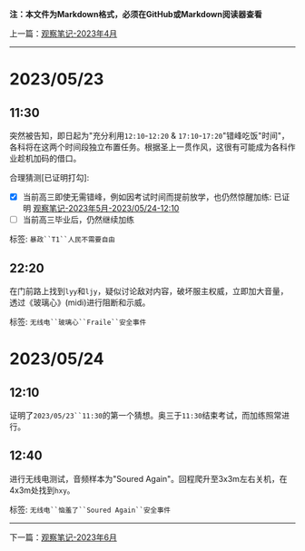 **注：本文件为Markdown格式，必须在GitHub或Markdown阅读器查看**

上一篇：[观察笔记-2023年4月](./%E8%A7%82%E5%AF%9F%E7%AC%94%E8%AE%B0-2023%E5%B9%B44%E6%9C%88.md)

--------

# 2023/05/23

## 11:30

突然被告知，即日起为"充分利用`12:10`-`12:20` & `17:10`-`17:20`"错峰吃饭"时间"，各科将在这两个时间段独立布置任务。根据圣上一贯作风，这很有可能成为各科作业趁机加码的借口。

合理猜测[已证明打勾]:

- [x] 当前高三即使无需错峰，例如因考试时间而提前放学，也仍然惊醒加练: 已证明 [观察笔记-2023年5月-2023/05/24-12:10](./%E8%A7%82%E5%AF%9F%E7%AC%94%E8%AE%B0-2023%E5%B9%B45%E6%9C%88.md#2023\/05\/24##12:10)
- [ ] 当前高三毕业后，仍然继续加练

标签: `暴政``T1``人民不需要自由`

## 22:20

在门前路上找到`lyy`和`ljy`，疑似讨论敌对内容，破坏服主权威，立即加大音量，透过《玻璃心》(midi)进行阻断和示威。

标签: `无线电``玻璃心``Fraile``安全事件`

# 2023/05/24

## 12:10

证明了`2023/05/23``11:30`的第一个猜想。奥三于`11:30`结束考试，而加练照常进行。

## 12:40

进行无线电测试，音频样本为"Soured Again"。回程爬升至3x3m左右关机，在4x3m处找到`hxy`。

标签: `无线电``恼羞了``Soured Again``安全事件`

--------

下一篇：[观察笔记-2023年6月](./%E8%A7%82%E5%AF%9F%E7%AC%94%E8%AE%B0-2023%E5%B9%B46%E6%9C%88.md)
